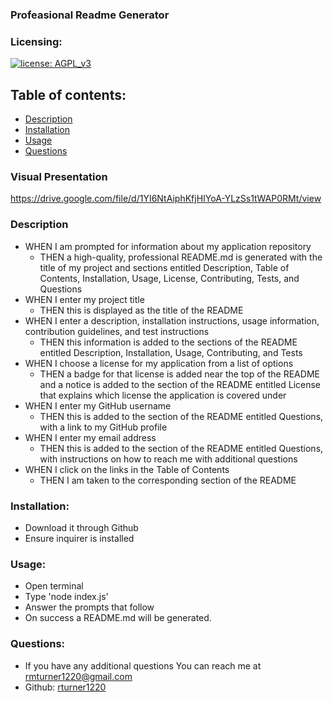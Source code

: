
  ### Profeasional Readme Generator

  ### Licensing:
  [![license: AGPL_v3](https://img.shields.io/badge/license-AGPL_v3-blue.svg)](https://www.gnu.org/licenses/agpl-3.0.html)

 
  ## Table of contents:
  * [Description](#description)
  * [Installation](#installation)
  * [Usage](#usage)
  * [Questions](#questions) 
  
  
  ### Visual Presentation
  
  https://drive.google.com/file/d/1YI6NtAiphKfjHIYoA-YLzSs1tWAP0RMt/view
  
  


 ### Description
  * WHEN I am prompted for information about my application repository
    - THEN a high-quality, professional README.md is generated with the title of my project and sections entitled Description, Table of Contents, Installation, Usage,       License, Contributing, Tests, and Questions
  * WHEN I enter my project title
    - THEN this is displayed as the title of the README
  * WHEN I enter a description, installation instructions, usage information, contribution guidelines, and test instructions
    - THEN this information is added to the sections of the README entitled Description, Installation, Usage, Contributing, and Tests
  * WHEN I choose a license for my application from a list of options
    - THEN a badge for that license is added near the top of the README and a notice is added to the section of the README entitled License that explains which license       the application is covered under
  * WHEN I enter my GitHub username
    - THEN this is added to the section of the README entitled Questions, with a link to my GitHub profile
  * WHEN I enter my email address
    - THEN this is added to the section of the README entitled Questions, with instructions on how to reach me with additional questions
  * WHEN I click on the links in the Table of Contents
    - THEN I am taken to the corresponding section of the README

   
  ### Installation:
  * Download it through Github
  * Ensure inquirer is installed  
  
  
  ### Usage:
  * Open terminal
  * Type 'node index.js'
  * Answer the prompts that follow
  * On success a README.md will be generated.


  ### Questions:
  - If you have any additional questions You can reach me at rmturner1220@gmail.com
  - Github: [rturner1220](https://github.com/rturner1220)
  
  
